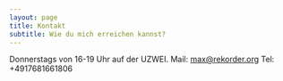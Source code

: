 ```yaml
---
layout: page
title: Kontakt
subtitle: Wie du mich erreichen kannst?
---
```


Donnerstags von 16-19 Uhr auf der UZWEI.
Mail: max@rekorder.org
Tel: +4917681661806
